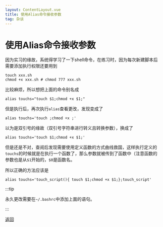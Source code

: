 ```yaml
---
layout: ContentLayout.vue
title: 使用Alias命令接收参数
tag: 杂谈
---
```


# 使用Alias命令接收参数

因为实习的缘故，系统得学习了一下shell命令，在练习时，因为每次新建脚本后需要添加执行权限还要用到

```shell
touch xxx.sh
chmod +x xxx.sh # chmod 777 xxx.sh
```

比较麻烦，所以想把上面的命令别名成

```shell
alias touchs="touch $1;chmod +x $1;"
```

但是执行后，再次执行`alias`查看更改，发现变成了

```shell
alias touchs='touch ;chmod +x ;'
```

以为是双引号的缘故（双引号字符串进行转义且转换参数），换成了

```shell
alias touchs='touch $1;chmod +x $1;'
```

但是还是不对，查阅后发现需要使用定义函数的方式曲线救国，这样执行定义的`touchs`的时候就是在执行一个函数了，那么参数就被传到了函数中（注意函数的参数也是从`$1`开始的，`$0`是函数名。

所以正确的方法应该是

```shell
alias touchs='touch_script(){ touch $1;chmod +x $1;};touch_script'
```

:::tip

永久更改需要在`~/.bashrc`中添加上面的语句。

:::

[返回](/zh/blogs/)